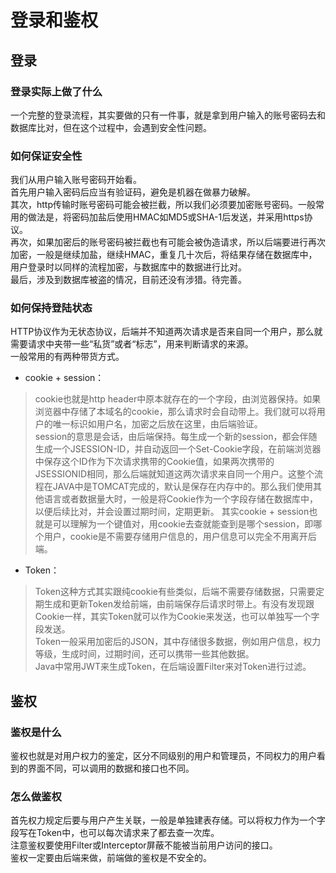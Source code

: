 # 登录和鉴权
## 登录
### 登录实际上做了什么
一个完整的登录流程，其实要做的只有一件事，就是拿到用户输入的账号密码去和数据库比对，但在这个过程中，会遇到安全性问题。
### 如何保证安全性
我们从用户输入账号密码开始看。  
首先用户输入密码后应当有验证码，避免是机器在做暴力破解。  
其次，http传输时账号密码可能会被拦截，所以我们必须要加密账号密码。一般常用的做法是，将密码加盐后使用HMAC如MD5或SHA-1后发送，并采用https协议。  
再次，如果加密后的账号密码被拦截也有可能会被伪造请求，所以后端要进行再次加密，一般是继续加盐，继续HMAC，重复几十次后，将结果存储在数据库中，用户登录时以同样的流程加密，与数据库中的数据进行比对。  
最后，涉及到数据库被盗的情况，目前还没有涉猎。待完善。
### 如何保持登陆状态
HTTP协议作为无状态协议，后端并不知道两次请求是否来自同一个用户，那么就需要请求中夹带一些“私货”或者“标志”，用来判断请求的来源。  
一般常用的有两种带货方式。
* cookie + session：  
> cookie也就是http header中原本就存在的一个字段，由浏览器保持。如果浏览器中存储了本域名的cookie，那么请求时会自动带上。我们就可以将用户的唯一标识如用户名，加密之后放在这里，由后端验证。    
> session的意思是会话，由后端保持。每生成一个新的session，都会伴随生成一个JSESSION-ID，并自动返回一个Set-Cookie字段，在前端浏览器中保存这个ID作为下次请求携带的Cookie值，如果两次携带的JSESSIONID相同，那么后端就知道这两次请求来自同一个用户。这整个流程在JAVA中是TOMCAT完成的，默认是保存在内存中的。那么我们使用其他语言或者数据量大时，一般是将Cookie作为一个字段存储在数据库中，以便后续比对，并会设置过期时间，定期更新。
> 其实cookie + session也就是可以理解为一个键值对，用cookie去查就能查到是哪个session，即哪个用户，cookie是不需要存储用户信息的，用户信息可以完全不用离开后端。
* Token：
> Token这种方式其实跟纯cookie有些类似，后端不需要存储数据，只需要定期生成和更新Token发给前端，由前端保存后请求时带上。有没有发现跟Cookie一样，其实Token就可以作为Cookie来发送，也可以单独写一个字段发送。  
> Token一般采用加密后的JSON，其中存储很多数据，例如用户信息，权力等级，生成时间，过期时间，还可以携带一些其他数据。  \
> Java中常用JWT来生成Token，在后端设置Filter来对Token进行过滤。
## 鉴权
### 鉴权是什么
鉴权也就是对用户权力的鉴定，区分不同级别的用户和管理员，不同权力的用户看到的界面不同，可以调用的数据和接口也不同。  
### 怎么做鉴权
首先权力规定后要与用户产生关联，一般是单独建表存储。可以将权力作为一个字段写在Token中，也可以每次请求来了都去查一次库。  
注意鉴权要使用Filter或Interceptor屏蔽不能被当前用户访问的接口。  
鉴权一定要由后端来做，前端做的鉴权是不安全的。  
